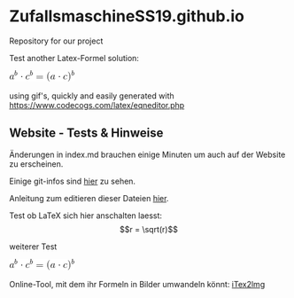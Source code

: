 # ZufallsmaschineSS19.github.io
Repository for our project

Test another Latex-Formel solution:

![formel0](images/CodeCogsEqn.gif)

using gif's, quickly and easily generated with https://www.codecogs.com/latex/eqneditor.php 


## Website - Tests & Hinweise

Änderungen in index.md brauchen einige Minuten um auch auf der Website zu erscheinen.

Einige git-infos sind [hier](https://github.com/ZufallsmaschineSS19/ZufallsmaschineSS19.github.io/blob/master/gitInfos/git_terminal.md) zu sehen.

Anleitung zum editieren dieser Dateien [hier](https://github.com/adam-p/markdown-here/wiki/Markdown-Cheatsheet).

Test ob LaTeX sich hier anschalten laesst: $$r = \sqrt(r)$$

weiterer Test

![fomel0](images/CodeCogsEqn.gif)

Online-Tool, mit dem ihr Formeln in Bilder umwandeln könnt: [iTex2lmg](http://www.sciweavers.org/free-online-latex-equation-editor)
